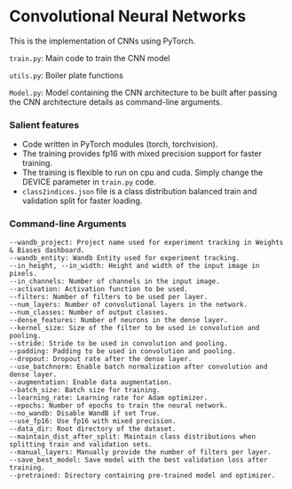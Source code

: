 # Convolutional Neural Networks

This is the implementation of CNNs using PyTorch.

`train.py`: Main code to train the CNN model

`utils.py`: Boiler plate functions

`Model.py`: Model containing the CNN architecture to be built after passing the CNN architecture details as command-line arguments.

### Salient features
* Code written in PyTorch modules (torch, torchvision).
* The training provides fp16 with mixed precision support for faster training.
* The training is flexible to run on cpu and cuda. Simply change the DEVICE parameter in `train.py` code.
* `class2indices.json` file is a class distribution balanced train and validation split for faster loading.


### Command-line Arguments

    --wandb_project: Project name used for experiment tracking in Weights & Biases dashboard.
    --wandb_entity: Wandb Entity used for experiment tracking.
    --in_height, --in_width: Height and width of the input image in pixels.
    --in_channels: Number of channels in the input image.
    --activation: Activation function to be used.
    --filters: Number of filters to be used per layer.
    --num_layers: Number of convolutional layers in the network.
    --num_classes: Number of output classes.
    --dense_features: Number of neurons in the dense layer.
    --kernel_size: Size of the filter to be used in convolution and pooling.
    --stride: Stride to be used in convolution and pooling.
    --padding: Padding to be used in convolution and pooling.
    --dropout: Dropout rate after the dense layer.
    --use_batchnorm: Enable batch normalization after convolution and dense layer.
    --augmentation: Enable data augmentation.
    --batch_size: Batch size for training.
    --learning_rate: Learning rate for Adam optimizer.
    --epochs: Number of epochs to train the neural network.
    --no_wandb: Disable WandB if set True.
    --use_fp16: Use fp16 with mixed precision.
    --data_dir: Root directory of the dataset.
    --maintain_dist_after_split: Maintain class distributions when splitting train and validation sets.
    --manual_layers: Manually provide the number of filters per layer.
    --save_best_model: Save model with the best validation loss after training.
    --pretrained: Directory containing pre-trained model and optimizer.
